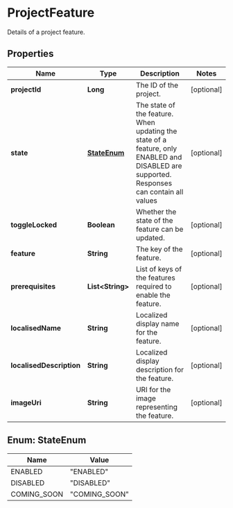 

# ProjectFeature

Details of a project feature.

## Properties

| Name | Type | Description | Notes |
|------------ | ------------- | ------------- | -------------|
|**projectId** | **Long** | The ID of the project. |  [optional] |
|**state** | [**StateEnum**](#StateEnum) | The state of the feature. When updating the state of a feature, only ENABLED and DISABLED are supported. Responses can contain all values |  [optional] |
|**toggleLocked** | **Boolean** | Whether the state of the feature can be updated. |  [optional] |
|**feature** | **String** | The key of the feature. |  [optional] |
|**prerequisites** | **List&lt;String&gt;** | List of keys of the features required to enable the feature. |  [optional] |
|**localisedName** | **String** | Localized display name for the feature. |  [optional] |
|**localisedDescription** | **String** | Localized display description for the feature. |  [optional] |
|**imageUri** | **String** | URI for the image representing the feature. |  [optional] |



## Enum: StateEnum

| Name | Value |
|---- | -----|
| ENABLED | &quot;ENABLED&quot; |
| DISABLED | &quot;DISABLED&quot; |
| COMING_SOON | &quot;COMING_SOON&quot; |



